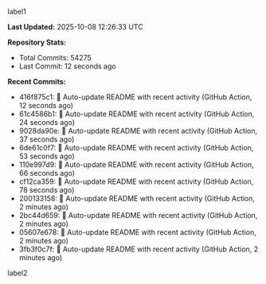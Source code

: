 
label1 
<!-- ACTIVITY_START -->
**Last Updated:** 2025-10-08 12:26:33 UTC

**Repository Stats:**
- Total Commits: 54275
- Last Commit: 12 seconds ago

**Recent Commits:**
- 416f875c1: 🤖 Auto-update README with recent activity (GitHub Action, 12 seconds ago)
- 61c4586b1: 🤖 Auto-update README with recent activity (GitHub Action, 24 seconds ago)
- 9028da90e: 🤖 Auto-update README with recent activity (GitHub Action, 37 seconds ago)
- 6de61c0f7: 🤖 Auto-update README with recent activity (GitHub Action, 53 seconds ago)
- 110e997d9: 🤖 Auto-update README with recent activity (GitHub Action, 66 seconds ago)
- cf12ca359: 🤖 Auto-update README with recent activity (GitHub Action, 78 seconds ago)
- 200133158: 🤖 Auto-update README with recent activity (GitHub Action, 2 minutes ago)
- 2bc44d659: 🤖 Auto-update README with recent activity (GitHub Action, 2 minutes ago)
- 05607e678: 🤖 Auto-update README with recent activity (GitHub Action, 2 minutes ago)
- 3fb3f0c7f: 🤖 Auto-update README with recent activity (GitHub Action, 2 minutes ago)
<!-- ACTIVITY_END -->

label2
